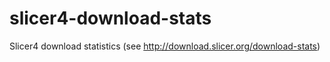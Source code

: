 slicer4-download-stats
======================

Slicer4 download statistics (see http://download.slicer.org/download-stats)
